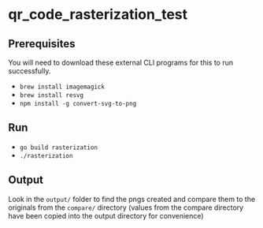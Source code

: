 # qr_code_rasterization_test

## Prerequisites

You will need to download these external CLI programs for this to run successfully.

- `brew install imagemagick`
- `brew install resvg`
- `npm install -g convert-svg-to-png`

## Run

- `go build rasterization`
- `./rasterization`

## Output

Look in the `output/` folder to find the pngs created and compare them to the originals from the `compare/` directory (values from the compare directory have been copied into the output directory for convenience)